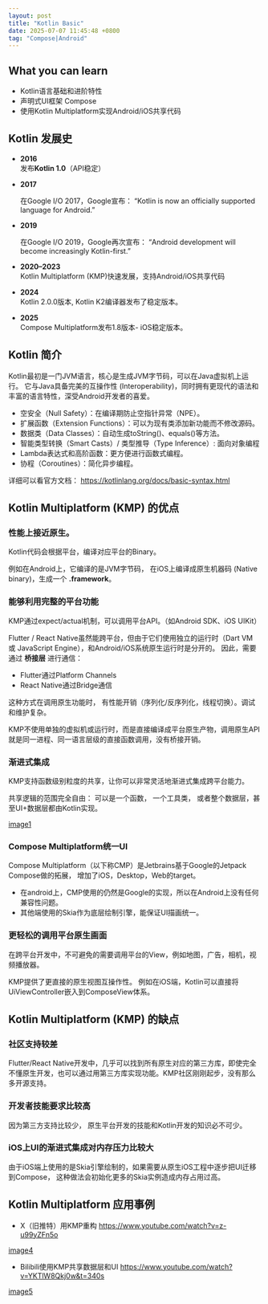 ```yaml
---
layout: post
title: "Kotlin Basic"
date: 2025-07-07 11:45:48 +0800
tag: "Compose|Android"
---
```


## What you can learn
- Kotlin语言基础和进阶特性
- 声明式UI框架 Compose
- 使用Kotlin Multiplatform实现Android/iOS共享代码

## Kotlin 发展史
- **2016**  
  发布**Kotlin 1.0**（API稳定）

- **2017**
  
  在Google I/O 2017，Google宣布：
  “Kotlin is now an officially supported language for Android.”

- **2019**  

  在Google I/O 2019，Google再次宣布：
  “Android development will become increasingly Kotlin-first.”

- **2020–2023**  
  Kotlin Multiplatform (KMP)快速发展，支持Android/iOS共享代码

- **2024**  
  Kotlin 2.0.0版本, Kotlin K2编译器发布了稳定版本。

- **2025**  
  Compose Multiplatform发布1.8版本- iOS稳定版本。

## Kotlin 简介

Kotlin最初是一门JVM语言，核心是生成JVM字节码，可以在Java虚拟机上运行。
它与Java具备完美的互操作性 (Interoperability)，同时拥有更现代的语法和丰富的语言特性，深受Android开发者的喜爱。

 - 空安全（Null Safety）：在编译期防止空指针异常（NPE）。
 - 扩展函数（Extension Functions）：可以为现有类添加新功能而不修改源码。
 - 数据类（Data Classes）：自动生成toString()、equals()等方法。
 - 智能类型转换（Smart Casts）/ 类型推导（Type Inference）: 面向对象编程
 - Lambda表达式和高阶函数：更方便进行函数式编程。
 - 协程（Coroutines）：简化异步编程。

详细可以看官方文档： https://kotlinlang.org/docs/basic-syntax.html

## Kotlin Multiplatform (KMP) 的优点

### 性能上接近原生。  

Kotlin代码会根据平台，编译对应平台的Binary。

例如在Android上，它编译的是JVM字节码， 在iOS上编译成原生机器码 (Native binary)，生成一个 **.framework**。

### 能够利用完整的平台功能

KMP通过expect/actual机制，可以调用平台API。（如Android SDK、iOS UIKit）

Flutter / React Native虽然能跨平台，但由于它们使用独立的运行时（Dart VM 或 JavaScript Engine），和Android/iOS系统原生运行时是分开的。
因此，需要通过 **桥接层** 进行通信：
- Flutter通过Platform Channels
- React Native通过Bridge通信

这种方式在调用原生功能时，
有性能开销（序列化/反序列化，线程切换）。调试和维护复杂。

KMP不使用单独的虚拟机或运行时，而是直接编译成平台原生产物，调用原生API就是同一进程、同一语言层级的直接函数调用，没有桥接开销。

### 渐进式集成
KMP支持函数级别粒度的共享，让你可以非常灵活地渐进式集成跨平台能力。

共享逻辑的范围完全自由：
可以是一个函数， 一个工具类， 或者整个数据层，甚至UI+数据层都由Kotlin实现。 

[image1](../public/images/image3.png)

### Compose Multiplatform统一UI

Compose Multiplatform（以下称CMP）是Jetbrains基于Google的Jetpack Compose做的拓展， 增加了iOS，Desktop，Web的target。

- 在android上，CMP使用的仍然是Google的实现，所以在Android上没有任何兼容性问题。
- 其他端使用的Skia作为底层绘制引擎，能保证UI描画统一。

### 更轻松的调用平台原生画面

在跨平台开发中，不可避免的需要调用平台的View，例如地图，广告，相机，视频播放器。

KMP提供了更直接的原生视图互操作性。 例如在iOS端，Kotlin可以直接将UiViewController嵌入到ComposeView体系。

## Kotlin Multiplatform (KMP) 的缺点

### 社区支持较差

Flutter/React Native开发中，几乎可以找到所有原生对应的第三方库，即使完全不懂原生开发，也可以通过用第三方库实现功能。KMP社区刚刚起步，没有那么多开源支持。

### 开发者技能要求比较高

因为第三方支持比较少， 原生平台开发的技能和Kotlin开发的知识必不可少。

### iOS上UI的渐进式集成对内存压力比较大

由于iOS端上使用的是Skia引擎绘制的，如果需要从原生iOS工程中逐步把UI迁移到Compose， 这种做法会初始化更多的Skia实例造成内存占用过高。


## Kotlin Multiplatform 应用事例

- X（旧推特）用KMP重构
https://www.youtube.com/watch?v=z-u99yZFn5o

[image4](../public/images/image4.png)

- Bilibili使用KMP共享数据层和UI
https://www.youtube.com/watch?v=YKTlW8Qkj0w&t=340s

[image5](../public/images/image4.png)
